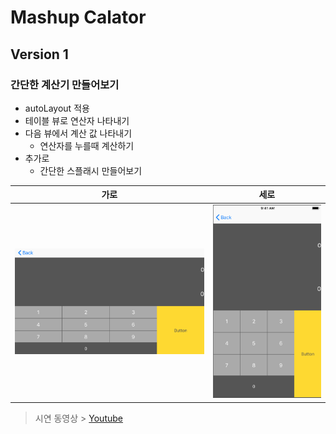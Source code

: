 # Mashup Calator

## Version 1

### 간단한 계산기 만들어보기

- autoLayout 적용
- 테이블 뷰로 연산자 나타내기
- 다음 뷰에서 계산 값 나타내기
    - 연산자를 누를때 계산하기
- 추가로 
    - 간단한 스플래시 만들어보기



|가로|세로|
|--|--|
|![](./imgs/horizon.png)|![](./imgs/verticality.png)|

> 시연 동영상 > [Youtube](https://youtu.be/Xi1xtgMvcxs)
 